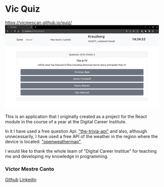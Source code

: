 # Vic Quiz

<a href="https://vicmescan.github.io/quiz/" target="_blank" rel="noreferrer">https://vicmescan.github.io/quiz/</a>
<img src="./src/components/images/Screenshot from 2022-05-25 14-34-54.png" alt="app image" >

This is an application that I originally created as a project for the React module in the course of a year at the Digital Career Institute.

In it I have used a free question Api: <a href="https://the-trivia-api.com" >"the-trivia-api"</a> and also, although unnecessarily, I have used a free API of the weather in the region where the device is located: <a href="https://openweathermap.org/api">"openweathermap"</a>.

I would like to thank the whole team of "Digital Career Institue" for teaching me and developing my knowledge in programming.

### Víctor Mestre Canto

<a href="https://github.com/Vicmescan" target="_blank" rel="noreferrer" > Github</a>
<a href="https://www.linkedin.com/in/v%C3%ADctor-mestre-canto-b68a58230/" target="_blank" rel="noreferrer" >Linkedin</a>
